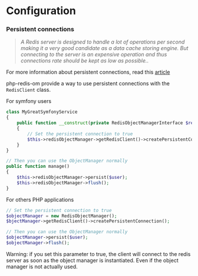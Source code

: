 # Configuration

### Persistent connections
> *A Redis server is designed to handle a lot of operations per second making it a very good candidate as a data cache storing engine.
But connecting to the server is an expensive operation and thus connections rate should be kept as low as possible.*.

For more information about persistent connections, read this [article](https://medium.com/assoconnect/how-to-use-persistent-connections-with-redis-for-symfony-cache-with-php-fpm-3e7bd1100736)

php-redis-om provide a way to use persistent connections with the `RedisClient` class.

For symfony users
```php
class MyGreatSymfonyService
{
    public function __construct(private RedisObjectManagerInterface $redisObjectManager) 
    {
        // Set the persistent connection to true
        $this->redisObjectManager->getRedisClient()->createPersistentConnection();
    }
}

// Then you can use the ObjectManager normally
public function manage()
{ 
    $this->redisObjectManager->persist($user);
    $this->redisObjectManager->flush();
}
```

For others PHP applications
```php
// Set the persistent connection to true
$objectManager = new RedisObjectManager();
$bjectManager->getRedisClient()->createPersistentConnection();

// Then you can use the ObjectManager normally
$objectManager->persist($user);
$objectManager->flush();
```

Warning: if you set this parameter to true, the client will connect to the redis server as soon as the object manager is instantiated. Even if the object manager is not actually used.


